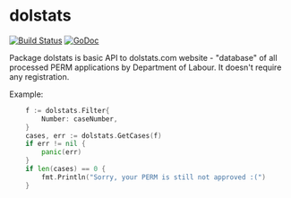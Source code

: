 # dolstats

[![Build Status](https://travis-ci.org/LK4D4/dolstats.svg?branch=master)](https://travis-ci.org/LK4D4/dolstats)
[![GoDoc](https://godoc.org/github.com/LK4D4/dolstats?status.svg)](https://godoc.org/github.com/LK4D4/dolstats)

Package dolstats is basic API to dolstats.com website - "database" of
all processed PERM applications by Department of Labour. It doesn't require
any registration.

Example:
```go
	f := dolstats.Filter{
		Number: caseNumber,
	}
	cases, err := dolstats.GetCases(f)
	if err != nil {
		panic(err)
	}
	if len(cases) == 0 {
		fmt.Println("Sorry, your PERM is still not approved :(")
	}
```
